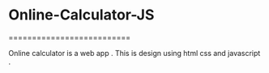 # Online-Calculator-JS

==========================

Online calculator is a web app . This is design using html css and javascript .

